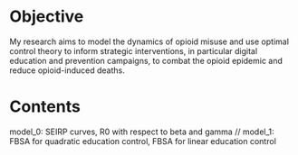 # Objective
My research aims to model the dynamics of opioid misuse and use optimal control theory to inform strategic interventions, in particular digital education and prevention campaigns, to combat the opioid epidemic and reduce opioid-induced deaths. 

# Contents
model_0: SEIRP curves, R0 with respect to beta and gamma //
model_1: FBSA for quadratic education control, FBSA for linear education control
